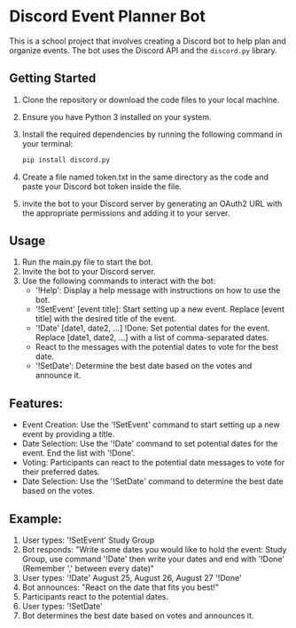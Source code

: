 # Discord Event Planner Bot

This is a school project that involves creating a Discord bot to help plan and organize events. The bot uses the Discord API and the `discord.py` library.

## Getting Started

1. Clone the repository or download the code files to your local machine.

2. Ensure you have Python 3 installed on your system.

3. Install the required dependencies by running the following command in your terminal:

   ```bash
   pip install discord.py
4. Create a file named token.txt in the same directory as the code and paste your Discord bot token inside the file.

5. invite the bot to your Discord server by generating an OAuth2 URL with the appropriate permissions and adding it to your server.

## Usage
1. Run the main.py file to start the bot.
2. Invite the bot to your Discord server.
3. Use the following commands to interact with the bot:
   - '!Help': Display a help message with instructions on how to use the bot.
   - '!SetEvent' [event title]: Start setting up a new event. Replace [event title] with the desired title of the event.
   - '!Date' [date1, date2, ...] !Done: Set potential dates for the event. Replace [date1, date2, ...] with a list of comma-separated dates.
   - React to the messages with the potential dates to vote for the best date.
   - '!SetDate': Determine the best date based on the votes and announce it.
## Features:
- Event Creation: Use the '!SetEvent' command to start setting up a new event by providing a title.
- Date Selection: Use the '!Date' command to set potential dates for the event. End the list with '!Done'.
- Voting: Participants can react to the potential date messages to vote for their preferred dates.
- Date Selection: Use the '!SetDate' command to determine the best date based on the votes.

## Example:
1. User types: '!SetEvent' Study Group
2. Bot responds: "Write some dates you would like to hold the event: Study Group, use command '!Date' then write your dates and end with '!Done' (Remember ',' between every date)"
3. User types: '!Date' August 25, August 26, August 27 '!Done'
4. Bot announces: "React on the date that fits you best!"
5. Participants react to the potential dates.
6. User types: '!SetDate'
7. Bot determines the best date based on votes and announces it.
